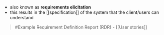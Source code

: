 - also known as **requirements elicitation** 
- this results in the [[specification]] of the system that the client/users can understand

>	#Example 
>	 Requirement Definition Report (RDR)
>		- [[User stories]]